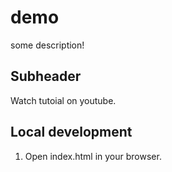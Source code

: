 # demo

some description!

## Subheader

Watch tutoial on youtube.

## Local development

1. Open index.html in your browser.
